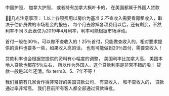 ﻿中国护照， 加拿大护照， 或者持有加拿大枫叶卡的， 在美国都属于外国人贷款


📣📣几点注意事项：                   1.以上各项费用以房价为基准
2.不查收入需要看房租收入，取决于估价员做的市场租金的报告， 每个月去除掉各项费用以后，还有剩余，不然利率不同
3.此表仅为2019年4月利率，利率可能根据市场浮动。

首付一般在30％，可以做不查收入的！25％首付，只能做查收入的，相对要求提供的资料也要多一些，如果收入高的话， 也有可能做到20％首付，需要查收入！

贷款利率也会根据您提供的资料有小幅度的调整，
美国利率比加拿大高， 美国本地人贷款也都在5％左右， 所以作为外国人，这个贷款利率是非常不错的啦！
贷款一般是30年还清，fix term3、5、7年不等！

我们目前有几家合作得非常好的美国贷款公司， 有查收入， 和不查收入的， 贷款通过率非常高。 我们目前所有客人都全部通过贷款审批。









